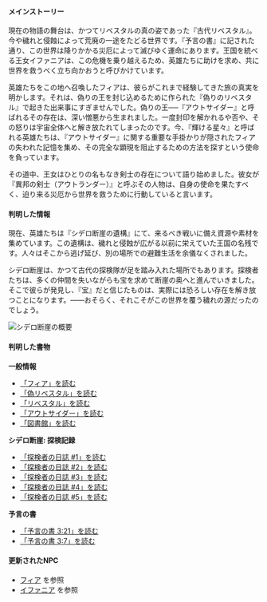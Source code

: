 <!-- title: ロア概要 -->
<!-- status: なし -->

#### メインストーリー

現在の物語の舞台は、かつてリベスタルの真の姿であった『古代リベスタル』。今や穢れと侵蝕によって荒廃の一途をたどる世界です。『予言の書』に記された通り、この世界は降りかかる災厄によって滅びゆく運命にあります。王国を統べる王女イファニアは、この危機を乗り越えるため、英雄たちに助けを求め、共に世界を救うべく立ち向かおうと呼びかけています。

英雄たちをこの地へ召喚したフィアは、彼らがこれまで経験してきた旅の真実を明かします。それは、偽りの王を封じ込めるために作られた『偽りのリベスタル』で起きた出来事にすぎませんでした。偽りの王──『アウトサイダー』と呼ばれるその存在は、深い憎悪から生まれました。一度封印を解かれるや否や、その怒りは宇宙全体へと解き放たれてしまったのです。今、『輝ける星々』と呼ばれる英雄たちは、『アウトサイダー』に関する重要な手掛かりが隠されたフィアの失われた記憶を集め、その完全な顕現を阻止するための方法を探すという使命を負っています。

その道中、王女はひとりの名もなき剣士の存在について語り始めました。彼女が『異邦の剣士（アウトランダー）』と呼ぶその人物は、自身の使命を果たすべく、迫り来る災厄から世界を救うために行動していると言います。

#### 判明した情報

現在、英雄たちは『シデロ断崖の遺構』にて、来るべき戦いに備え資源や素材を集めています。この遺構は、穢れと侵蝕が広がる以前に栄えていた王国の名残です。人々はそこから逃げ延び、別の場所での避難生活を余儀なくされました。

シデロ断崖は、かつて古代の探検隊が足を踏み入れた場所でもあります。探検者たちは、多くの仲間を失いながらも宝を求めて断崖の奥へと進んでいきました。そこで彼らが発見し、『宝』だと信じたものは、実際には恐ろしい存在を解き放つことになります。――おそらく、それこそがこの世界を覆う穢れの源だったのでしょう。

![シデロ断崖の概要](/images-opt/lore-cliffs-of-sidero-opt.webp)

#### 判明した書物

**一般情報**

- [「フィア」を読む](#text:fia)
- [「偽リベスタル」を読む](#text:libestal-ficta)
- [「リベスタル」を読む](#text:libestal-ancient)
- [「アウトサイダー」を読む](#text:the-outsider)
- [「図書館」を読む](#text:the-library)

**シデロ断崖: 探検記録**

- [「探検者の日誌 #1」を読む](#text:explorers-journal-1)
- [「探検者の日誌 #2」を読む](#text:explorers-journal-2)
- [「探検者の日誌 #3」を読む](#text:explorers-journal-3)
- [「探検者の日誌 #4」を読む](#text:explorers-journal-4)
- [「探検者の日誌 #5」を読む](#text:explorers-journal-5)

**予言の書**

- [「予言の書 3:21」を読む](#text:book-of-prophecies-3-21)
- [「予言の書 3:7」を読む](#text:book-of-prophecies-3-7)

#### 更新されたNPC

- [フィア](#node:fia) を参照
- [イファニア](#node:iphania) を参照